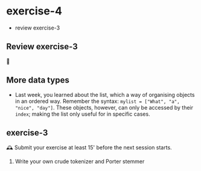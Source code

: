 # exercise-4

* review exercise-3

## Review exercise-3

👏 



## More data types

* Last week, you learned about the list, which a way of organising objects in an ordered way. Remember the syntax: `mylist = ["What", "a", "nice", "day"]`. These objects, however, can only be accessed by their `index`; making the list only useful for in specific cases.



## exercise-3

🕰 Submit your exercise at least 15' before the next session starts. 

1. Write your own crude tokenizer and Porter stemmer
